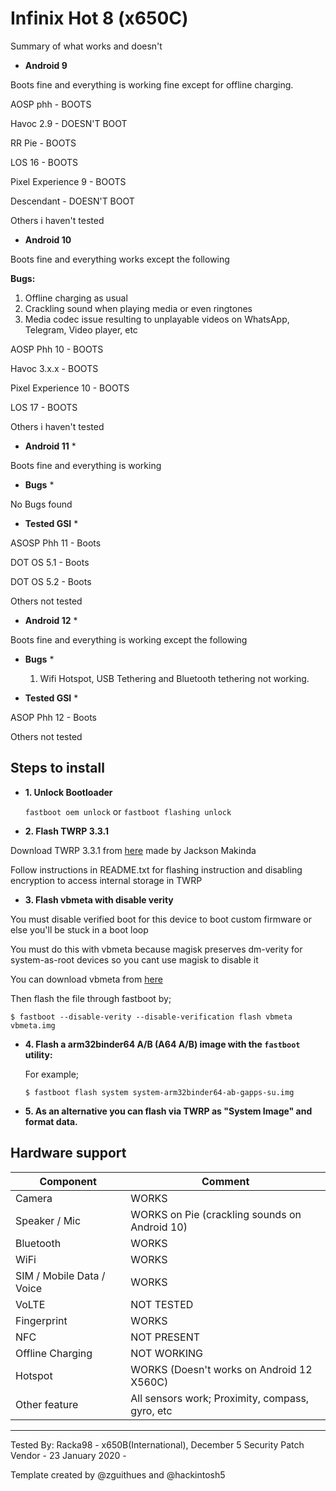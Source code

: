 # Infinix Hot 8 (x650C)

Summary of what works and doesn't

* **Android 9**

Boots fine and everything is working fine except for offline charging.

AOSP phh - BOOTS

Havoc 2.9 - DOESN'T BOOT

RR Pie - BOOTS

LOS 16 - BOOTS

Pixel Experience 9 - BOOTS

Descendant - DOESN'T BOOT

Others i haven't tested

* **Android 10**

Boots fine and everything works except the following

   **Bugs:**

   1. Offline charging as usual
   2. Crackling sound when playing media or even ringtones
   3. Media codec issue resulting to unplayable videos on WhatsApp, Telegram, Video player, etc

 AOSP Phh 10 - BOOTS

 Havoc 3.x.x - BOOTS

 Pixel Experience 10 - BOOTS

 LOS 17 - BOOTS

 Others i haven't tested


* **Android 11** *

Boots fine and everything is working

* **Bugs** *

No Bugs found

* **Tested GSI** *

ASOSP Phh 11 - Boots

DOT OS 5.1 - Boots

DOT OS 5.2 - Boots

Others not tested

* **Android 12** *

Boots fine and everything is working except the following

* **Bugs** *
    1. Wifi Hotspot, USB Tethering and Bluetooth tethering not working.

* **Tested GSI** *

ASOP Phh 12 - Boots

Others not tested
 

## **Steps to install**

* **1. Unlock Bootloader**

  `fastboot oem unlock` or `fastboot flashing unlock`

* **2. Flash TWRP 3.3.1**

 Download TWRP 3.3.1 from [here](https://androidfilehost.com/?fid=4349826312261627248) made by Jackson Makinda

 Follow instructions in README.txt for flashing instruction and disabling encryption to access internal storage in TWRP

* **3. Flash vbmeta with disable verity**

 You must disable verified boot for this device to boot custom firmware or else you'll be stuck in a boot loop

 You must do this with vbmeta because magisk preserves dm-verity for system-as-root devices so you cant use magisk to disable it

 You can download vbmeta from [here](http://www.mediafire.com/file/bphav495l85wr0q/vbmeta.img/file)

 Then flash the file through fastboot by;

 ``
 $ fastboot --disable-verity --disable-verification flash vbmeta vbmeta.img
 ``

* **4. Flash a arm32binder64 A/B (A64 A/B) image with the `fastboot` utility:**

   For example;

    ```
    $ fastboot flash system system-arm32binder64-ab-gapps-su.img
    ```

* **5. As an alternative you can flash via TWRP as "System Image" and format data.**

## Hardware support

| Component                 |      Comment                                              |
|---------------------------|-----------------------------------------------------------|
| Camera                    | WORKS                                                     |
| Speaker / Mic             | WORKS on Pie (crackling sounds on Android 10)             |
| Bluetooth                 | WORKS                                                     |
| WiFi                      | WORKS                                                     |
| SIM / Mobile Data / Voice | WORKS                                                     |
| VoLTE                     | NOT TESTED                                                |
| Fingerprint               | WORKS                                                     |
| NFC                       | NOT PRESENT                                               |
| Offline Charging          | NOT WORKING                                               |
| Hotspot                   | WORKS (Doesn't works on Android 12 X560C)                 |
| Other feature             | All sensors work; Proximity, compass, gyro, etc           |
---

Tested By: Racka98 - x650B(International), December 5 Security Patch Vendor - 23 January 2020 - 

Template created by @zguithues and @hackintosh5
